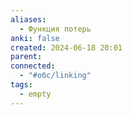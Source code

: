 ```yaml
---
aliases:
  - Функция потерь
anki: false
created: 2024-06-18 20:01
parent: 
connected:
  - "#обс/linking"
tags:
  - empty
---
```

